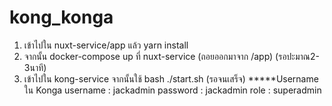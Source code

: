 # kong_konga
1. เข้าไปใน nuxt-service/app แล้ว yarn install
2. จากนั้น docker-compose up ที่ nuxt-service (ถอยออกมาจาก /app) (รอปะมาณ2-3นาที)
3. เข้าไปใน kong-service จากนั้นใช้ bash ./start.sh (รอจนเสร็จ)
*****Username ใน Konga
username : jackadmin
password : jackadmin
role : superadmin
